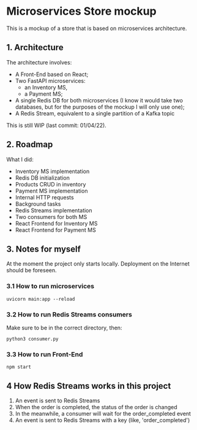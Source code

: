 # Microservices Store mockup

This is a mockup of a store that is based on microservices architecture.

## 1. Architecture

The architecture involves:

- A Front-End based on React;
- Two FastAPI microservices:
    - an Inventory MS,
    - a Payment MS;
- A single Redis DB for both microservices (I know it would take two databases, but for the purposes of the mockup I will only use one);
- A Redis Stream, equivalent to a single partition of a Kafka topic

This is still WIP (last commit: 01/04/22).

## 2. Roadmap

What I did:

- Inventory MS implementation
- Redis DB initialization
- Products CRUD in inventory
- Payment MS implementation
- Internal HTTP requests
- Background tasks
- Redis Streams implementation
- Two consumers for both MS
- React Frontend for Inventory MS
- React Frontend for Payment MS

## 3. Notes for myself

At the moment the project only starts locally. Deployment on the Internet should be foreseen.

### 3.1 How to run microservices

    uvicorn main:app --reload

### 3.2 How to run Redis Streams consumers 

Make sure to be in the correct directory, then:

    python3 consumer.py

### 3.3 How to run Front-End

    npm start

## 4 How Redis Streams works in this project

1. An event is sent to Redis Streams
2. When the order is completed, the status of the order is changed
3. In the meanwhile, a consumer will wait for the order_completed event
4. An event is sent to Redis Streams with a key (like, 'order_completed')
